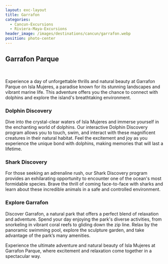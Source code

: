 ```yaml
---
layout: exc-layout
title: Garrafon
categories:
  - Cancun-Excursions
  - Riviera-Maya-Excursions
header_image: /images/destinations/cancun/garrafon.webp
position: photo-center
---
```

## Garrafon Parque

&nbsp;

Experience a day of unforgettable thrills and natural beauty at Garrafon Parque on Isla Mujeres, a paradise known for its stunning landscapes and vibrant marine life. This adventure offers you the chance to connect with dolphins and explore the island's breathtaking environment.

### Dolphin Discovery

Dive into the crystal-clear waters of Isla Mujeres and immerse yourself in the enchanting world of dolphins. Our interactive Dolphin Discovery program allows you to touch, swim, and interact with these magnificent creatures in their natural habitat. Feel the excitement and joy as you experience the unique bond with dolphins, making memories that will last a lifetime.

### Shark Discovery

For those seeking an adrenaline rush, our Shark Discovery program provides an exhilarating opportunity to encounter one of the ocean's most formidable species. Brave the thrill of coming face-to-face with sharks and learn about these incredible animals in a safe and controlled environment.

### Explore Garrafon

Discover Garrafon, a natural park that offers a perfect blend of relaxation and adventure. Spend your day enjoying the park's diverse activities, from snorkeling in vibrant coral reefs to gliding down the zip line. Relax by the panoramic swimming pool, explore the sculpture garden, and take advantage of the park’s many amenities.

Experience the ultimate adventure and natural beauty of Isla Mujeres at Garrafon Parque, where excitement and relaxation come together in a spectacular way.

